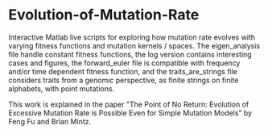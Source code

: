 # Evolution-of-Mutation-Rate
Interactive Matlab live scripts for exploring how mutation rate evolves with varying fitness functions and mutation kernels / spaces. The eigen_analysis file handle constant fitness functions, the log version contains interesting cases and figures, the forward_euler file is compatible with frequency and/or time dependent fitness function, and the traits_are_strings file considers traits from a genomic perspective, as finite strings on finite alphabets, with point mutations. 

This work is explained in the paper "The Point of No Return: Evolution of Excessive Mutation Rate is Possible Even for Simple Mutation Models" by Feng Fu and Brian Mintz.  
